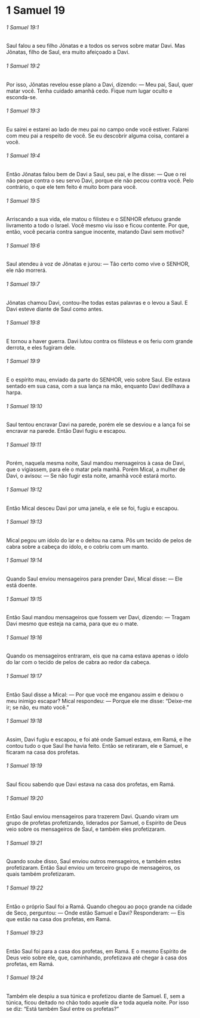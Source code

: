 # 1 Samuel 19

###### 1 Samuel 19:1

Saul falou a seu filho Jônatas e a todos os servos sobre matar Davi. Mas Jônatas, filho de Saul, era muito afeiçoado a Davi.

###### 1 Samuel 19:2

Por isso, Jônatas revelou esse plano a Davi, dizendo: — Meu pai, Saul, quer matar você. Tenha cuidado amanhã cedo. Fique num lugar oculto e esconda-se.

###### 1 Samuel 19:3

Eu sairei e estarei ao lado de meu pai no campo onde você estiver. Falarei com meu pai a respeito de você. Se eu descobrir alguma coisa, contarei a você.

###### 1 Samuel 19:4

Então Jônatas falou bem de Davi a Saul, seu pai, e lhe disse: — Que o rei não peque contra o seu servo Davi, porque ele não pecou contra você. Pelo contrário, o que ele tem feito é muito bom para você.

###### 1 Samuel 19:5

Arriscando a sua vida, ele matou o filisteu e o SENHOR efetuou grande livramento a todo o Israel. Você mesmo viu isso e ficou contente. Por que, então, você pecaria contra sangue inocente, matando Davi sem motivo?

###### 1 Samuel 19:6

Saul atendeu à voz de Jônatas e jurou: — Tão certo como vive o SENHOR, ele não morrerá.

###### 1 Samuel 19:7

Jônatas chamou Davi, contou-lhe todas estas palavras e o levou a Saul. E Davi esteve diante de Saul como antes.

###### 1 Samuel 19:8

E tornou a haver guerra. Davi lutou contra os filisteus e os feriu com grande derrota, e eles fugiram dele.

###### 1 Samuel 19:9

E o espírito mau, enviado da parte do SENHOR, veio sobre Saul. Ele estava sentado em sua casa, com a sua lança na mão, enquanto Davi dedilhava a harpa.

###### 1 Samuel 19:10

Saul tentou encravar Davi na parede, porém ele se desviou e a lança foi se encravar na parede. Então Davi fugiu e escapou.

###### 1 Samuel 19:11

Porém, naquela mesma noite, Saul mandou mensageiros à casa de Davi, que o vigiassem, para ele o matar pela manhã. Porém Mical, a mulher de Davi, o avisou: — Se não fugir esta noite, amanhã você estará morto.

###### 1 Samuel 19:12

Então Mical desceu Davi por uma janela, e ele se foi, fugiu e escapou.

###### 1 Samuel 19:13

Mical pegou um ídolo do lar e o deitou na cama. Pôs um tecido de pelos de cabra sobre a cabeça do ídolo, e o cobriu com um manto.

###### 1 Samuel 19:14

Quando Saul enviou mensageiros para prender Davi, Mical disse: — Ele está doente.

###### 1 Samuel 19:15

Então Saul mandou mensageiros que fossem ver Davi, dizendo: — Tragam Davi mesmo que esteja na cama, para que eu o mate.

###### 1 Samuel 19:16

Quando os mensageiros entraram, eis que na cama estava apenas o ídolo do lar com o tecido de pelos de cabra ao redor da cabeça.

###### 1 Samuel 19:17

Então Saul disse a Mical: — Por que você me enganou assim e deixou o meu inimigo escapar? Mical respondeu: — Porque ele me disse: “Deixe-me ir; se não, eu mato você.”

###### 1 Samuel 19:18

Assim, Davi fugiu e escapou, e foi até onde Samuel estava, em Ramá, e lhe contou tudo o que Saul lhe havia feito. Então se retiraram, ele e Samuel, e ficaram na casa dos profetas.

###### 1 Samuel 19:19

Saul ficou sabendo que Davi estava na casa dos profetas, em Ramá.

###### 1 Samuel 19:20

Então Saul enviou mensageiros para trazerem Davi. Quando viram um grupo de profetas profetizando, liderados por Samuel, o Espírito de Deus veio sobre os mensageiros de Saul, e também eles profetizaram.

###### 1 Samuel 19:21

Quando soube disso, Saul enviou outros mensageiros, e também estes profetizaram. Então Saul enviou um terceiro grupo de mensageiros, os quais também profetizaram.

###### 1 Samuel 19:22

Então o próprio Saul foi a Ramá. Quando chegou ao poço grande na cidade de Seco, perguntou: — Onde estão Samuel e Davi? Responderam: — Eis que estão na casa dos profetas, em Ramá.

###### 1 Samuel 19:23

Então Saul foi para a casa dos profetas, em Ramá. E o mesmo Espírito de Deus veio sobre ele, que, caminhando, profetizava até chegar à casa dos profetas, em Ramá.

###### 1 Samuel 19:24

Também ele despiu a sua túnica e profetizou diante de Samuel. E, sem a túnica, ficou deitado no chão todo aquele dia e toda aquela noite. Por isso se diz: “Está também Saul entre os profetas?”

